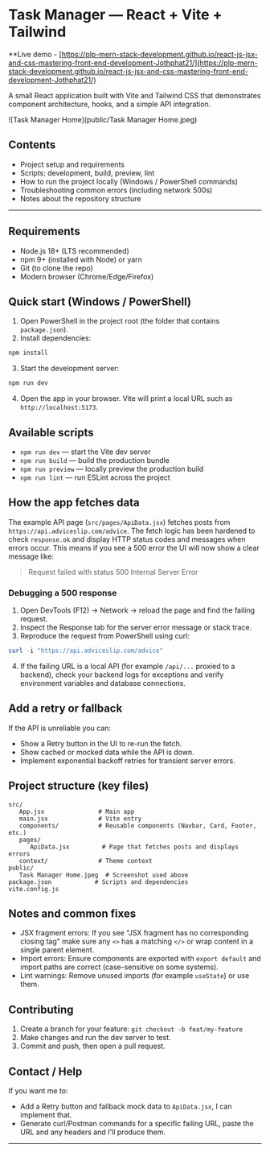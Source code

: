  # Task Manager — React + Vite + Tailwind

 **Live demo -  [https://plp-mern-stack-development.github.io/react-js-jsx-and-css-mastering-front-end-development-Jothphat21/](https://plp-mern-stack-development.github.io/react-js-jsx-and-css-mastering-front-end-development-Jothphat21/)

 A small React application built with Vite and Tailwind CSS that demonstrates component architecture, hooks, and a simple API integration.

 ![Task Manager Home](public/Task Manager Home.jpeg)

 ## Contents
 - Project setup and requirements
 - Scripts: development, build, preview, lint
 - How to run the project locally (Windows / PowerShell commands)
 - Troubleshooting common errors (including network 500s)
 - Notes about the repository structure

 ---

 ## Requirements
 - Node.js 18+ (LTS recommended)
 - npm 9+ (installed with Node) or yarn
 - Git (to clone the repo)
 - Modern browser (Chrome/Edge/Firefox)

 ## Quick start (Windows / PowerShell)
 1. Open PowerShell in the project root (the folder that contains `package.json`).
 2. Install dependencies:

 ```powershell
 npm install
 ```

 3. Start the development server:

 ```powershell
 npm run dev
 ```

 4. Open the app in your browser. Vite will print a local URL such as `http://localhost:5173`.

 ## Available scripts
 - `npm run dev` — start the Vite dev server
 - `npm run build` — build the production bundle
 - `npm run preview` — locally preview the production build
 - `npm run lint` — run ESLint across the project

 ## How the app fetches data
 The example API page (`src/pages/ApiData.jsx`) fetches posts from `https://api.adviceslip.com/advice`. The fetch logic has been hardened to check `response.ok` and display HTTP status codes and messages when errors occur. This means if you see a 500 error the UI will now show a clear message like:

 > Request failed with status 500 Internal Server Error

 ### Debugging a 500 response
 1. Open DevTools (F12) → Network → reload the page and find the failing request.
 2. Inspect the Response tab for the server error message or stack trace.
 3. Reproduce the request from PowerShell using curl:

 ```powershell
 curl -i "https://api.adviceslip.com/advice"
 ```

 4. If the failing URL is a local API (for example `/api/...` proxied to a backend), check your backend logs for exceptions and verify environment variables and database connections.

 ## Add a retry or fallback
 If the API is unreliable you can:
 - Show a Retry button in the UI to re-run the fetch.
 - Show cached or mocked data while the API is down.
 - Implement exponential backoff retries for transient server errors.

 ## Project structure (key files)
 ```
 src/
    App.jsx               # Main app
    main.jsx              # Vite entry
    components/           # Reusable components (Navbar, Card, Footer, etc.)
    pages/
       ApiData.jsx         # Page that fetches posts and displays errors
    context/              # Theme context
 public/
    Task Manager Home.jpeg  # Screenshot used above
 package.json            # Scripts and dependencies
 vite.config.js
 ```

 ## Notes and common fixes
 - JSX fragment errors: If you see "JSX fragment has no corresponding closing tag" make sure any `<>` has a matching `</>` or wrap content in a single parent element.
 - Import errors: Ensure components are exported with `export default` and import paths are correct (case-sensitive on some systems).
 - Lint warnings: Remove unused imports (for example `useState`) or use them.

 ## Contributing
 1. Create a branch for your feature: `git checkout -b feat/my-feature`
 2. Make changes and run the dev server to test.
 3. Commit and push, then open a pull request.

 ## Contact / Help
 If you want me to:
 - Add a Retry button and fallback mock data to `ApiData.jsx`, I can implement that.
 - Generate curl/Postman commands for a specific failing URL, paste the URL and any headers and I'll produce them.

 ---

 
